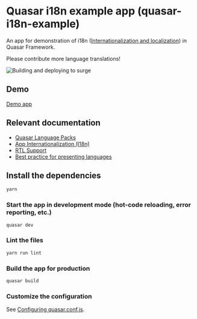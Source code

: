 # Quasar i18n example app (quasar-i18n-example)

An app for demonstration of i18n ([Internationalization and localization](https://en.wikipedia.org/wiki/Internationalization_and_localization)) in Quasar Framework.

Please contribute more language translations!

![Building and deploying to surge](https://github.com/tomers/quasar-i18n-example/workflows/Building%20and%20deploying%20to%20surge/badge.svg)

## Demo
[Demo app](http://quasar-i18-example.surge.sh/)

## Relevant documentation
- [Quasar Language Packs](https://quasar.dev/options/quasar-language-packs)
- [App Internationalization (I18n)](https://quasar.dev/options/app-internationalization)
- [RTL Support](https://quasar.dev/options/rtl-support)
- [Best practice for presenting languages](http://www.flagsarenotlanguages.com/blog/best-practice-for-presenting-languages/)
## Install the dependencies
```bash
yarn
```

### Start the app in development mode (hot-code reloading, error reporting, etc.)
```bash
quasar dev
```

### Lint the files
```bash
yarn run lint
```

### Build the app for production
```bash
quasar build
```

### Customize the configuration
See [Configuring quasar.conf.js](https://quasar.dev/quasar-cli/quasar-conf-js).
